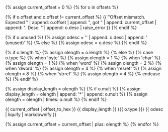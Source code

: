 {% assign current_offset = 0 %}
{% for o in offsets %}
<tr>

{% if o.offset and o.offset != current_offset %}
  {{ "Offset mismatch. Expected " | append: o.offset | append: ", got " | append: current_offset | append: ". Desc: " | append: o.desc | raise_error }}
{% endif %}

{% if o.unused %}
  {% assign odesc = '<span class="unknown">' | append: o.desc | append: ' (unused)</span>' %}
{% else %}
  {% assign odesc = o.desc %}
{% endif %}

{% if o.length %}
  {% assign olength = o.length %}
{% else %}
  {% case o.type %}
    {% when 'byte' %} {% assign olength = 1 %}
    {% when 'char' %} {% assign olength = 1 %}
    {% when 'word' %} {% assign olength = 2 %}
    {% when 'dword' %} {% assign olength = 4 %}
    {% when 'resref' %} {% assign olength = 8 %}
    {% when 'strref' %} {% assign olength = 4 %}
  {% endcase %}
{% endif %}

{% assign display_length = olength %}
{% if o.mult %}
  {% assign display_length = olength | append: '*' | append: o.mult %}
  {% assign olength = olength | times: o.mult %}
{% endif %}

  <td>{{ current_offset | offset_to_hex }}</td>
  <td>{{ display_length }} ({{ o.type }})</td>
  <td>{{ odesc | liquify |  markdownify }}</td>
</tr>

{% assign current_offset = current_offset | plus: olength %}
{% endfor %}
